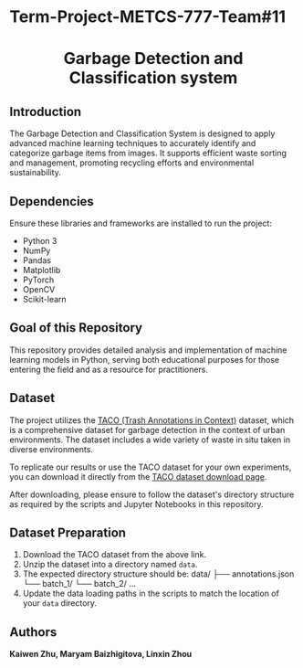 # Term-Project-METCS-777-Team#11
<h1 align="center" font-size:16px"><b>Garbage Detection and Classification system</b></h1>


## Introduction
The Garbage Detection and Classification System is designed to apply advanced machine learning techniques to accurately identify and categorize garbage items from images. It supports efficient waste sorting and management, promoting recycling efforts and environmental sustainability.

## Dependencies 
Ensure these libraries and frameworks are installed to run the project:
- Python 3
- NumPy
- Pandas
- Matplotlib
- PyTorch
- OpenCV
- Scikit-learn

## Goal of this Repository
This repository provides detailed analysis and implementation of machine learning models in Python, serving both educational purposes for those entering the field and as a resource for practitioners.

## Dataset
The project utilizes the [TACO (Trash Annotations in Context)](http://tacodataset.org/) dataset, which is a comprehensive dataset for garbage detection in the context of urban environments. The dataset includes a wide variety of waste in situ taken in diverse environments.

To replicate our results or use the TACO dataset for your own experiments, you can download it directly from the [TACO dataset download page](http://tacodataset.org/#download).

After downloading, please ensure to follow the dataset's directory structure as required by the scripts and Jupyter Notebooks in this repository.

## Dataset Preparation
1. Download the TACO dataset from the above link.
2. Unzip the dataset into a directory named `data`.
3. The expected directory structure should be:
data/
├── annotations.json
└── batch_1/
└── batch_2/
...
4. Update the data loading paths in the scripts to match the location of your `data` directory.

## Authors
<b>Kaiwen Zhu, Maryam Baizhigitova, Linxin Zhou</b>

